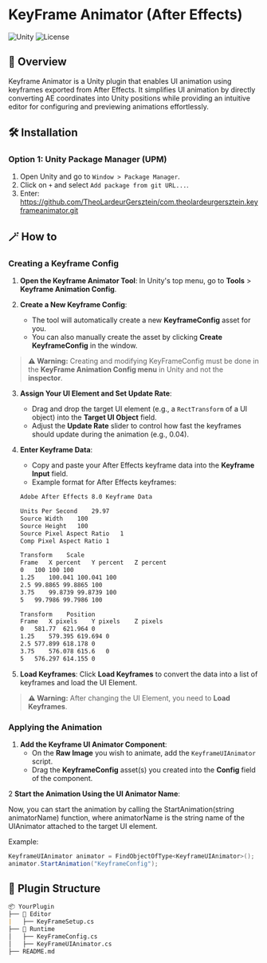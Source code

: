 # KeyFrame Animator (After Effects)

![Unity](https://img.shields.io/badge/Unity-2022%2B-blue.svg)
![License](https://img.shields.io/badge/License-MIT-green.svg)

## 📌 Overview
Keyframe Animator is a Unity plugin that enables UI animation using keyframes exported from After Effects. It simplifies UI animation by directly converting AE coordinates into Unity positions while providing an intuitive editor for configuring and previewing animations effortlessly.




## 🛠 Installation
### Option 1: Unity Package Manager (UPM)
1. Open Unity and go to `Window > Package Manager`.
2. Click on `+` and select `Add package from git URL...`.
3. Enter: https://github.com/TheoLardeurGersztein/com.theolardeurgersztein.keyframeanimator.git




## 🪄​ How to 

### Creating a Keyframe Config

1. **Open the Keyframe Animator Tool**: In Unity's top menu, go to **Tools** > **Keyframe Animation Config**.
   
2. **Create a New Keyframe Config**:
   - The tool will automatically create a new **KeyframeConfig** asset for you.
   - You can also manually create the asset by clicking **Create KeyframeConfig** in the window.

> **⚠️ Warning:**
> Creating and modifying KeyFrameConfig must be done in the **KeyFrame Animation Config menu** in Unity and not the **inspector**.

3. **Assign Your UI Element and Set Update Rate**:
   - Drag and drop the target UI element (e.g., a `RectTransform` of a UI object) into the **Target UI Object** field.
   - Adjust the **Update Rate** slider to control how fast the keyframes should update during the animation (e.g., 0.04).

5. **Enter Keyframe Data**:
   - Copy and paste your After Effects keyframe data into the **Keyframe Input** field.
   - Example format for After Effects keyframes:

    ```markdown
    Adobe After Effects 8.0 Keyframe Data

	Units Per Second	29.97
	Source Width	100
	Source Height	100
	Source Pixel Aspect Ratio	1
	Comp Pixel Aspect Ratio	1

   Transform	Scale
	Frame	X percent	Y percent	Z percent	
	0	100	100	100	
	1.25	100.041	100.041	100	
	2.5	99.8865	99.8865	100	
	3.75	99.8739	99.8739	100	
	5	99.7986	99.7986	100	

   Transform	Position
	Frame	X pixels	Y pixels	Z pixels	
	0	581.77	621.964	0	
	1.25	579.395	619.694	0	
	2.5	577.899	618.178	0	
	3.75	576.078	615.6	0	
	5	576.297	614.155	0	

     ```


6. **Load Keyframes**: Click **Load Keyframes** to convert the data into a list of keyframes and load the UI Element.

> **⚠️ Warning:**
> After changing the UI Element, you need to **Load Keyframes**.

### Applying the Animation

1. **Add the Keyframe UI Animator Component**:
   - On the **Raw Image** you wish to animate, add the `KeyframeUIAnimator` script.
   - Drag the **KeyframeConfig** asset(s) you created into the **Config** field of the component.

2 **Start the Animation Using the UI Animator Name**:

Now, you can start the animation by calling the StartAnimation(string animatorName) function, where animatorName is the string name of the UIAnimator attached to the target UI element.

Example:
````csharp
KeyframeUIAnimator animator = FindObjectOfType<KeyframeUIAnimator>();
animator.StartAnimation("KeyframeConfig");
````


## 📂 Plugin Structure

```markdown
📦 YourPlugin
├── 📂 Editor
|   ├── KeyFrameSetup.cs
├── 📂 Runtime
│   ├── KeyFrameConfig.cs
│   ├── KeyFrameUIAnimator.cs
├── README.md
```